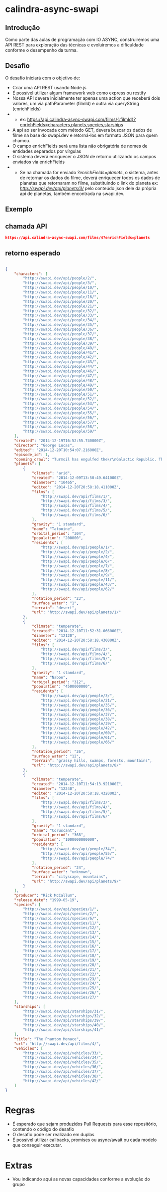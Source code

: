 # calindra-async-swapi

## Introdução

Como parte das aulas de programação com IO ASYNC, construiremos uma API REST para exploração das técnicas e evoluiremos a dificuldade conforme o desempenho da turma.

## Desafio

O desafio iniciará com o objetivo de: 

* Criar uma API REST usando Node.js
* É possível utilizar algum framework web como express ou restify
* Nossa API devera inicialmente ter apenas uma action que receberá dois valores, um via pathParameter (filmId) e outra via queryString (enrichFields)
* * ex: https://api.calindra-async-swapi.com/films/{:filmId}?enrichFields=characters,planets,species,starships
* A api ao ser invocada com método GET, devera buscar os dados de filme na base do swapi.dev e retorná-los em formato JSON para quem chamou.
* O campo enrichFields será uma lista não obrigatória de nomes de entidades separados por vírgulas
* O sistema deverá enriquecer o JSON de retorno utilizando os campos enviados via enrichFields
* * Se na chamada for enviado _?enrichFields=planets_, o sistema, antes de retornar os dados do filme, deverá enriquecer todos os dados de planetas que retornaram no filme, substituindo o link do planeta ex: _http://swapi.dev/api/planets/3/_ pelo conteúdo json dele da própria api de planetas, também encontrada na swapi.dev.


## Exemplo

## chamada API

```json
https://api.calindra-async-swapi.com/films/4?enrichFields=planets
```

## retorno esperado

```json

{
    "characters": [
        "http://swapi.dev/api/people/2/",
        "http://swapi.dev/api/people/3/",
        "http://swapi.dev/api/people/10/",
        "http://swapi.dev/api/people/11/",
        "http://swapi.dev/api/people/16/",
        "http://swapi.dev/api/people/20/",
        "http://swapi.dev/api/people/21/",
        "http://swapi.dev/api/people/32/",
        "http://swapi.dev/api/people/33/",
        "http://swapi.dev/api/people/34/",
        "http://swapi.dev/api/people/35/",
        "http://swapi.dev/api/people/36/",
        "http://swapi.dev/api/people/37/",
        "http://swapi.dev/api/people/38/",
        "http://swapi.dev/api/people/39/",
        "http://swapi.dev/api/people/40/",
        "http://swapi.dev/api/people/41/",
        "http://swapi.dev/api/people/42/",
        "http://swapi.dev/api/people/43/",
        "http://swapi.dev/api/people/44/",
        "http://swapi.dev/api/people/46/",
        "http://swapi.dev/api/people/47/",
        "http://swapi.dev/api/people/48/",
        "http://swapi.dev/api/people/49/",
        "http://swapi.dev/api/people/50/",
        "http://swapi.dev/api/people/51/",
        "http://swapi.dev/api/people/52/",
        "http://swapi.dev/api/people/53/",
        "http://swapi.dev/api/people/54/",
        "http://swapi.dev/api/people/55/",
        "http://swapi.dev/api/people/56/",
        "http://swapi.dev/api/people/57/",
        "http://swapi.dev/api/people/58/",
        "http://swapi.dev/api/people/59/"
    ],
    "created": "2014-12-19T16:52:55.740000Z",
    "director": "George Lucas",
    "edited": "2014-12-20T10:54:07.216000Z",
    "episode_id": 1,
    "opening_crawl": "Turmoil has engulfed the\r\nGalactic Republic. The taxation\r\nof trade routes to outlying star\r\nsystems is in dispute.\r\n\r\nHoping to resolve the matter\r\nwith a blockade of deadly\r\nbattleships, the greedy Trade\r\nFederation has stopped all\r\nshipping to the small planet\r\nof Naboo.\r\n\r\nWhile the Congress of the\r\nRepublic endlessly debates\r\nthis alarming chain of events,\r\nthe Supreme Chancellor has\r\nsecretly dispatched two Jedi\r\nKnights, the guardians of\r\npeace and justice in the\r\ngalaxy, to settle the conflict....",
    "planets": [
        {
            "climate": "arid",
            "created": "2014-12-09T13:50:49.641000Z",
            "diameter": "10465",
            "edited": "2014-12-20T20:58:18.411000Z",
            "films": [
                "http://swapi.dev/api/films/1/",
                "http://swapi.dev/api/films/3/",
                "http://swapi.dev/api/films/4/",
                "http://swapi.dev/api/films/5/",
                "http://swapi.dev/api/films/6/"
            ],
            "gravity": "1 standard",
            "name": "Tatooine",
            "orbital_period": "304",
            "population": "200000",
            "residents": [
                "http://swapi.dev/api/people/1/",
                "http://swapi.dev/api/people/2/",
                "http://swapi.dev/api/people/4/",
                "http://swapi.dev/api/people/6/",
                "http://swapi.dev/api/people/7/",
                "http://swapi.dev/api/people/8/",
                "http://swapi.dev/api/people/9/",
                "http://swapi.dev/api/people/11/",
                "http://swapi.dev/api/people/43/",
                "http://swapi.dev/api/people/62/"
            ],
            "rotation_period": "23",
            "surface_water": "1",
            "terrain": "desert",
            "url": "http://swapi.dev/api/planets/1/"
        },
        {
            "climate": "temperate",
            "created": "2014-12-10T11:52:31.066000Z",
            "diameter": "12120",
            "edited": "2014-12-20T20:58:18.430000Z",
            "films": [
                "http://swapi.dev/api/films/3/",
                "http://swapi.dev/api/films/4/",
                "http://swapi.dev/api/films/5/",
                "http://swapi.dev/api/films/6/"
            ],
            "gravity": "1 standard",
            "name": "Naboo",
            "orbital_period": "312",
            "population": "4500000000",
            "residents": [
                "http://swapi.dev/api/people/3/",
                "http://swapi.dev/api/people/21/",
                "http://swapi.dev/api/people/35/",
                "http://swapi.dev/api/people/36/",
                "http://swapi.dev/api/people/37/",
                "http://swapi.dev/api/people/38/",
                "http://swapi.dev/api/people/39/",
                "http://swapi.dev/api/people/42/",
                "http://swapi.dev/api/people/60/",
                "http://swapi.dev/api/people/61/",
                "http://swapi.dev/api/people/66/"
            ],
            "rotation_period": "26",
            "surface_water": "12",
            "terrain": "grassy hills, swamps, forests, mountains",
            "url": "http://swapi.dev/api/planets/8/"
        },
        {
            "climate": "temperate",
            "created": "2014-12-10T11:54:13.921000Z",
            "diameter": "12240",
            "edited": "2014-12-20T20:58:18.432000Z",
            "films": [
                "http://swapi.dev/api/films/3/",
                "http://swapi.dev/api/films/4/",
                "http://swapi.dev/api/films/5/",
                "http://swapi.dev/api/films/6/"
            ],
            "gravity": "1 standard",
            "name": "Coruscant",
            "orbital_period": "368",
            "population": "1000000000000",
            "residents": [
                "http://swapi.dev/api/people/34/",
                "http://swapi.dev/api/people/55/",
                "http://swapi.dev/api/people/74/"
            ],
            "rotation_period": "24",
            "surface_water": "unknown",
            "terrain": "cityscape, mountains",
            "url": "http://swapi.dev/api/planets/9/"
        }
    ],
    "producer": "Rick McCallum",
    "release_date": "1999-05-19",
    "species": [
        "http://swapi.dev/api/species/1/",
        "http://swapi.dev/api/species/2/",
        "http://swapi.dev/api/species/6/",
        "http://swapi.dev/api/species/11/",
        "http://swapi.dev/api/species/12/",
        "http://swapi.dev/api/species/13/",
        "http://swapi.dev/api/species/14/",
        "http://swapi.dev/api/species/15/",
        "http://swapi.dev/api/species/16/",
        "http://swapi.dev/api/species/17/",
        "http://swapi.dev/api/species/18/",
        "http://swapi.dev/api/species/19/",
        "http://swapi.dev/api/species/20/",
        "http://swapi.dev/api/species/21/",
        "http://swapi.dev/api/species/22/",
        "http://swapi.dev/api/species/23/",
        "http://swapi.dev/api/species/24/",
        "http://swapi.dev/api/species/25/",
        "http://swapi.dev/api/species/26/",
        "http://swapi.dev/api/species/27/"
    ],
    "starships": [
        "http://swapi.dev/api/starships/31/",
        "http://swapi.dev/api/starships/32/",
        "http://swapi.dev/api/starships/39/",
        "http://swapi.dev/api/starships/40/",
        "http://swapi.dev/api/starships/41/"
    ],
    "title": "The Phantom Menace",
    "url": "http://swapi.dev/api/films/4/",
    "vehicles": [
        "http://swapi.dev/api/vehicles/33/",
        "http://swapi.dev/api/vehicles/34/",
        "http://swapi.dev/api/vehicles/35/",
        "http://swapi.dev/api/vehicles/36/",
        "http://swapi.dev/api/vehicles/37/",
        "http://swapi.dev/api/vehicles/38/",
        "http://swapi.dev/api/vehicles/42/"
    ]
}

```

# Regras

* É esperado que sejam produzidos Pull Requests para esse repositório, contendo o código do desafio
* O desafio pode ser realizado em duplas
* É possível utilizar callbacks, promises ou async/await ou cada modelo que conseguir executar.

# Extras

* Vou indicando aqui as novas capacidades conforme a evolução do grupo
